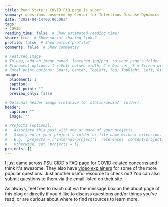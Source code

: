 ```yaml
---
title: Penn State's COVID FAQ page is super
summary: questions answered by Center for Infectious Disease Dynamics faculty
date: "2021-04-14T00:00:00Z"
tags:
- COVID
reading_time: false  # Show estimated reading time?
share: true  # Show social sharing links?
profile: false  # Show author profile?
comments: false  # Show comments?

# Featured image
# To use, add an image named `featured.jpg/png` to your page's folder.
# Placement options: 1 = Full column width, 2 = Out-set, 3 = Screen-width
# Focal point options: Smart, Center, TopLeft, Top, TopRight, Left, Right, BottomLeft, Bottom, BottomRight
image:
  placement: 1
  caption: ''
  focal_point: ""
  preview_only: false

# Optional header image (relative to `static/media/` folder).
header:
  caption: ""
  image: ""

# Projects (optional).
#   Associate this post with one or more of your projects.
#   Simply enter your project's folder or file name without extension.
#   E.g. `projects = ["internal-project"]` references `content/project/deep-learning/index.md`.
#   Otherwise, set `projects = []`.
projects: []
---
```

I just came across PSU CIDD's [FAQ page for COVID-related concerns](https://www.huck.psu.edu/institutes-and-centers/center-for-infectious-disease-dynamics/covid-19-faq-askcidd) and I think it's awesome. They also have [video explainers](https://www.youtube.com/playlist?list=PLDP0HPr7KCwJcfkEdE0zRT3tU9o3p6mjw) for some of the more popular questions. Just another useful resource to check out! You can also submit questions to them via the email listed on their site.

As always, feel free to reach out via the message box on the about page of this blog or directly if you'd like to discuss questions and/or things you've read, or are curious about where to find resources to learn more.